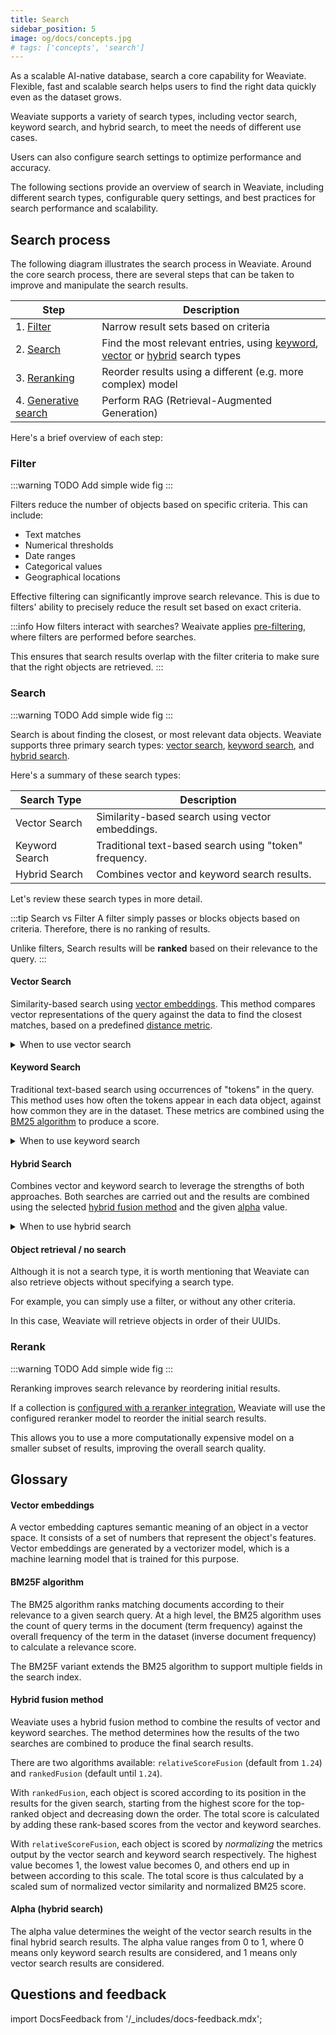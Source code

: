 ```yaml
---
title: Search
sidebar_position: 5
image: og/docs/concepts.jpg
# tags: ['concepts', 'search']
---
```


As a scalable AI-native database, search a core capability for Weaviate. Flexible, fast and scalable search helps users to find the right data quickly even as the dataset grows.

Weaviate supports a variety of search types, including vector search, keyword search, and hybrid search, to meet the needs of different use cases.

Users can also configure search settings to optimize performance and accuracy.

The following sections provide an overview of search in Weaviate, including different search types, configurable query settings, and best practices for search performance and scalability.

## Search process

The following diagram illustrates the search process in Weaviate. Around the core search process, there are several steps that can be taken to improve and manipulate the search results.

| Step | Description |
|------|-------------|
| 1. [Filter](#filter) | Narrow result sets based on criteria |
| 2. [Search](#search) | Find the most relevant entries, using [keyword](#keyword-search), [vector](#vector-search) or [hybrid](#hybrid-search) search types |
| 3. [Reranking](#reranking) | Reorder results using a different (e.g. more complex) model |
| 4. [Generative search](#generative-search--rag) | Perform RAG (Retrieval-Augmented Generation) |

Here's a brief overview of each step:

### Filter

:::warning TODO
Add simple wide fig
:::

Filters reduce the number of objects based on specific criteria. This can include:

- Text matches
- Numerical thresholds
- Date ranges
- Categorical values
- Geographical locations

Effective filtering can significantly improve search relevance. This is due to filters' ability to precisely reduce the result set based on exact criteria.

:::info How filters interact with searches?
Weaivate applies [pre-filtering](../prefiltering.md), where filters are performed before searches.
<br/>

This ensures that search results overlap with the filter criteria to make sure that the right objects are retrieved.
:::

### Search

:::warning TODO
Add simple wide fig
:::

Search is about finding the closest, or most relevant data objects. Weaviate supports three primary search types: [vector search](#vector-search), [keyword search](#keyword-search), and [hybrid search](#hybrid-search).

Here's a summary of these search types:

| Search Type | Description |
|-------------|-------------|
| Vector Search | Similarity-based search using vector embeddings. |
| Keyword Search | Traditional text-based search using "token" frequency. |
| Hybrid Search | Combines vector and keyword search results. |

Let's review these search types in more detail.

:::tip Search vs Filter
A filter simply passes or blocks objects based on criteria. Therefore, there is no ranking of results.
<br/>

Unlike filters, Search results will be **ranked** based on their relevance to the query.
:::

#### Vector Search

Similarity-based search using [vector embeddings](#vector-embeddings). This method compares vector representations of the query against the data to find the closest matches, based on a predefined [distance metric](../../config-refs/distances.md).

<details>
  <summary>When to use vector search</summary>

Vector search is best suited where a human-like concept of "similarity" can be a good measure of result quality.

For example:
- Semantic text search: Locating documents with similar meanings, even if they use different words.
- Multi-lingual search: Finding relevant content across different languages.
- Image similarity search: Finding visually similar images in a large database.

</details>

#### Keyword Search

Traditional text-based search using occurrences of "tokens" in the query. This method uses how often the tokens appear in each data object, against how common they are in the dataset. These metrics are combined using the [BM25 algorithm](#bm25f-algorithm) to produce a score.

<details>
  <summary>When to use keyword search</summary>

Keyword search is great where occurrences of certain words strongly indicate the text's relevance.

For example:
- Find medical, or legal literature containing specific terms.
- Search for technical documentation or API references where exact terminology is crucial.
- Locating specific product names or SKUs in an e-commerce database.
- Finding code snippets or error messages in a programming context.

</details>

#### Hybrid Search

Combines vector and keyword search to leverage the strengths of both approaches. Both searches are carried out and the results are combined using the selected [hybrid fusion method](#hybrid-fusion-method) and the given [alpha](#alpha-hybrid-search) value.

<details>
  <summary>When to use hybrid search</summary>

Hybrid search is great as a starting point, as it is a robust search type. It tends to boost results that perform well in at least one of the two searches.

For example:
- Academic paper search: Finding research papers based on both keyword relevance and semantic similarity to the query.
- Job matching: Identifying suitable candidates by combining keyword matching of skills with semantic understanding of job descriptions.
- Recipe search: Locating recipes that match specific ingredients (keywords) while also considering overall dish similarity (vector).
- Customer support: Finding relevant support tickets or documentation using both exact term matching and conceptual similarity.

</details>

#### Object retrieval / no search

Although it is not a search type, it is worth mentioning that Weaviate can also retrieve objects without specifying a search type.

For example, you can simply use a filter, or without any other criteria.

In this case, Weaviate will retrieve objects in order of their UUIDs.

### Rerank

:::warning TODO
Add simple wide fig
:::

Reranking improves search relevance by reordering initial results.

If a collection is [configured with a reranker integration](../../model-providers/index.md), Weaviate will use the configured reranker model to reorder the initial search results.

This allows you to use a more computationally expensive model on a smaller subset of results, improving the overall search quality.

## Glossary

#### Vector embeddings

A vector embedding captures semantic meaning of an object in a vector space. It consists of a set of numbers that represent the object's features. Vector embeddings are generated by a vectorizer model, which is a machine learning model that is trained for this purpose.

#### BM25F algorithm

The BM25 algorithm ranks matching documents according to their relevance to a given search query. At a high level, the BM25 algorithm uses the count of query terms in the document (term frequency) against the overall frequency of the term in the dataset (inverse document frequency) to calculate a relevance score.

The BM25F variant extends the BM25 algorithm to support multiple fields in the search index.

#### Hybrid fusion method

Weaviate uses a hybrid fusion method to combine the results of vector and keyword searches. The method determines how the results of the two searches are combined to produce the final search results.

There are two algorithms available: `relativeScoreFusion` (default from `1.24`) and `rankedFusion` (default until `1.24`).

With `rankedFusion`, each object is scored according to its position in the results for the given search, starting from the highest score for the top-ranked object and decreasing down the order. The total score is calculated by adding these rank-based scores from the vector and keyword searches.

With `relativeScoreFusion`, each object is scored by *normalizing* the metrics output by the vector search and keyword search respectively. The highest value becomes 1, the lowest value becomes 0, and others end up in between according to this scale. The total score is thus calculated by a scaled sum of normalized vector similarity and normalized BM25 score.

#### Alpha (hybrid search)

The alpha value determines the weight of the vector search results in the final hybrid search results. The alpha value ranges from 0 to 1, where 0 means only keyword search results are considered, and 1 means only vector search results are considered.

## Questions and feedback

import DocsFeedback from '/_includes/docs-feedback.mdx';

<DocsFeedback/>
